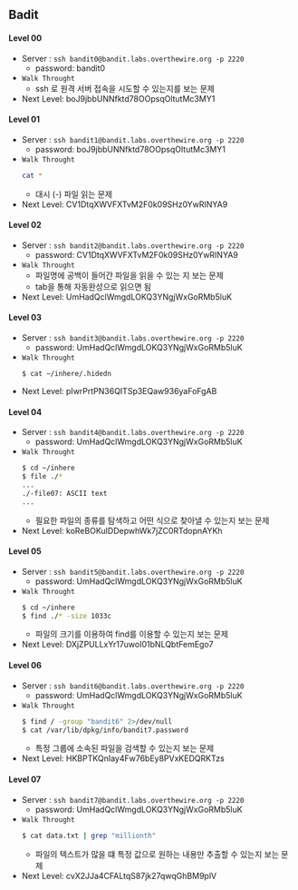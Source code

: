 
## Badit

#### Level 00
 - Server : `ssh bandit0@bandit.labs.overthewire.org -p 2220`
 	- password: bandit0
 - `Walk Throught`
 	- ssh 로 원격 서버 접속을 시도할 수 있는지를 보는 문제
 - Next Level: boJ9jbbUNNfktd78OOpsqOltutMc3MY1

#### Level 01 
  - Server : `ssh bandit1@bandit.labs.overthewire.org -p 2220`
 	- password: boJ9jbbUNNfktd78OOpsqOltutMc3MY1
  - `Walk Throught`
 	```sh
 	cat *
 	```
 	- 대시 (-) 파일 읽는 문제
  - Next Level: CV1DtqXWVFXTvM2F0k09SHz0YwRINYA9

#### Level 02
  - Server : `ssh bandit2@bandit.labs.overthewire.org -p 2220`
 	- password: CV1DtqXWVFXTvM2F0k09SHz0YwRINYA9
  - `Walk Throught`
 	- 파일명에 공백이 들어간 파일을 읽을 수 있는 지 보는 문제
 	- tab을 통해 자동완성으로 읽으면 됨
  - Next Level: UmHadQclWmgdLOKQ3YNgjWxGoRMb5luK

#### Level 03
  - Server : `ssh bandit3@bandit.labs.overthewire.org -p 2220`
 	- password: UmHadQclWmgdLOKQ3YNgjWxGoRMb5luK
  - `Walk Throught`
 	```sh
 	$ cat ~/inhere/.hidedn
 	```
  - Next Level: pIwrPrtPN36QITSp3EQaw936yaFoFgAB


#### Level 04
  - Server : `ssh bandit4@bandit.labs.overthewire.org -p 2220`
 	- password: UmHadQclWmgdLOKQ3YNgjWxGoRMb5luK
 - `Walk Throught`
 	```sh
 	$ cd ~/inhere
 	$ file ./*
 	...
 	./-file07: ASCII text
 	...
 	```
 	- 필요한 파일의 종류를 탐색하고 어떤 식으로 찾아낼 수 있는지 보는 문제
 - Next Level: koReBOKuIDDepwhWk7jZC0RTdopnAYKh

#### Level 05
  - Server : `ssh bandit5@bandit.labs.overthewire.org -p 2220`
 	- password: UmHadQclWmgdLOKQ3YNgjWxGoRMb5luK
 - `Walk Throught`
 	```sh
 	$ cd ~/inhere
 	$ find ./* -size 1033c
 	```
 	- 파일의 크기를 이용하여 find를 이용할 수 있는지 보는 문제
 - Next Level: DXjZPULLxYr17uwoI01bNLQbtFemEgo7

#### Level 06
  - Server : `ssh bandit6@bandit.labs.overthewire.org -p 2220`
 	- password: UmHadQclWmgdLOKQ3YNgjWxGoRMb5luK
 - `Walk Throught`
 	```sh
 	$ find / -group "bandit6" 2>/dev/null
 	$ cat /var/lib/dpkg/info/bandit7.password
 	```
 	- 특정 그룹에 소속된 파일을 검색할 수 있는지 보는 문제
 - Next Level: HKBPTKQnIay4Fw76bEy8PVxKEDQRKTzs

#### Level 07
  - Server : `ssh bandit7@bandit.labs.overthewire.org -p 2220`
 	- password: UmHadQclWmgdLOKQ3YNgjWxGoRMb5luK
 - `Walk Throught`
 	```sh
 	$ cat data.txt | grep "millionth"
 	```
 	- 파일의 텍스트가 많을 떄 특정 값으로 원하는 내용만 추출할 수 있는지 보는 문제
 - Next Level: cvX2JJa4CFALtqS87jk27qwqGhBM9plV



